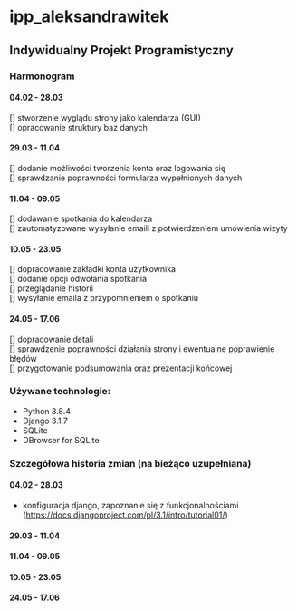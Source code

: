 # ipp_aleksandrawitek
## Indywidualny Projekt Programistyczny

### Harmonogram

#### 04.02 - 28.03

[] stworzenie wyglądu strony jako kalendarza (GUI) <br />
[] opracowanie struktury baz danych

#### 29.03 - 11.04

[] dodanie możliwości tworzenia konta oraz logowania się <br />
[] sprawdzanie poprawności formularza wypełnionych danych 

#### 11.04 - 09.05 

[] dodawanie spotkania do kalendarza <br />
[] zautomatyzowane wysyłanie emaili z potwierdzeniem umówienia wizyty

#### 10.05 - 23.05 

[] dopracowanie zakładki konta użytkownika <br />
[] dodanie opcji odwołania spotkania <br />
[] przeglądanie historii <br />
[] wysyłanie emaila z przypomnieniem o spotkaniu

#### 24.05 - 17.06

[] dopracowanie detali <br />
[] sprawdzenie poprawności działania strony i ewentualne poprawienie błędów <br />
[] przygotowanie podsumowania oraz prezentacji końcowej

### Używane technologie:

- Python 3.8.4
- Django 3.1.7
- SQLite
- DBrowser for SQLite

### Szczegółowa historia zmian (na bieżąco uzupełniana)


#### 04.02 - 28.03
- konfiguracja django, zapoznanie się z funkcjonalnościami (https://docs.djangoproject.com/pl/3.1/intro/tutorial01/)
#### 29.03 - 11.04
#### 11.04 - 09.05 
#### 10.05 - 23.05 
#### 24.05 - 17.06

